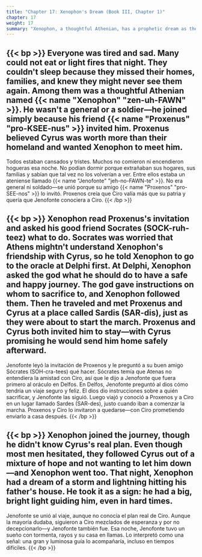 ```yaml
---
title: "Chapter 17: Xenophon's Dream (Book III, Chapter 1)"
chapter: 17
weight: 17
summary: "Xenophon, a thoughtful Athenian, has a prophetic dream as the Greeks face their darkest hour."
---
```


{{< bp >}}
Everyone was tired and sad. Many could not eat or light fires that night. They couldn't sleep because they missed their homes, families, and knew they might never see them again. Among them was a thoughtful Athenian named {{< name "Xenophon" "zen-uh-FAWN" >}}. He wasn't a general or a soldier—he joined simply because his friend {{< name "Proxenus" "pro-KSEE-nus" >}} invited him. Proxenus believed Cyrus was worth more than their homeland and wanted Xenophon to meet him.
---
Todos estaban cansados y tristes. Muchos no comieron ni encendieron hogueras esa noche. No podían dormir porque extrañaban sus hogares, sus familias y sabían que tal vez no los volverían a ver. Entre ellos estaba un ateniense llamado {{< name "Jenofonte" "jeh-no-FAWN-te" >}}. No era general ni soldado—se unió porque su amigo {{< name "Proxenos" "pro-SEE-nos" >}} lo invitó. Proxenos creía que Ciro valía más que su patria y quería que Jenofonte conociera a Ciro.
{{< /bp >}}

{{< bp >}}
Xenophon read Proxenus's invitation and asked his good friend Socrates (SOCK-ruh-teez) what to do. Socrates was worried that Athens mightn't understand Xenophon's friendship with Cyrus, so he told Xenophon to go to the oracle at Delphi first. At Delphi, Xenophon asked the god what he should do to have a safe and happy journey. The god gave instructions on whom to sacrifice to, and Xenophon followed them. Then he traveled and met Proxenus and Cyrus at a place called Sardis (SAR-dis), just as they were about to start the march. Proxenus and Cyrus both invited him to stay—with Cyrus promising he would send him home safely afterward.
---
Jenofonte leyó la invitación de Proxenos y le preguntó a su buen amigo Sócrates (SOH-cra-tees) qué hacer. Sócrates temía que Atenas no entendiera la amistad con Ciro, así que le dijo a Jenofonte que fuera primero al oráculo en Delfos. En Delfos, Jenofonte preguntó al dios cómo tendría un viaje seguro y feliz. El dios dio instrucciones sobre a quién sacrificar, y Jenofonte las siguió. Luego viajó y conoció a Proxenos y a Ciro en un lugar llamado Sardes (SAR-des), justo cuando iban a comenzar la marcha. Proxenos y Ciro lo invitaron a quedarse—con Ciro prometiendo enviarlo a casa después.
{{< /bp >}}

{{< bp >}}
Xenophon joined the journey, though he didn't know Cyrus's real plan. Even though most men hesitated, they followed Cyrus out of a mixture of hope and not wanting to let him down—and Xenophon went too. That night, Xenophon had a dream of a storm and lightning hitting his father's house. He took it as a sign: he had a big, bright light guiding him, even in hard times.
---
Jenofonte se unió al viaje, aunque no conocía el plan real de Ciro. Aunque la mayoría dudaba, siguieron a Ciro mezclados de esperanza y por no decepcionarlo—y Jenofonte también fue. Esa noche, Jenofonte tuvo un sueño con tormenta, rayos y su casa en llamas. Lo interpretó como una señal: una gran y luminosa guía lo acompañaría, incluso en tiempos difíciles.
{{< /bp >}}
